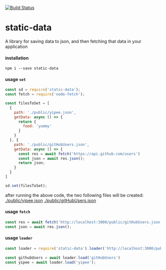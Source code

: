 [![Build Status](https://travis-ci.org/jeffreyyoung/static-data.svg?branch=master)](https://travis-ci.org/jeffreyyoung/static-data)
# static-data

A library for saving data to json, and then fetching that data in your application

#### installation

`npm i --save static-data`

#### usage `set`
```javascript
const sd = require('static-data');
const fetch = require('node-fetch');

const filesToSet = [
  {
    path: './public/yipee.json',
    getData: async () => {
      return {
        food: 'yummy'
      }
    }
  }, {
    path: './public/gitHubUsers.json',
    getData: async () => {
      const res = await fetch('https://api.github.com/users')
      const json = await res.json();
      return json;
    }
  }
]

sd.set(filesToSet);
```

after running the above code, the two following files will be created:
[./public/yipee.json](https://github.com/jeffreyyoung/static-data/blob/master/examples/simple/public/yipee.json)
[./public/gitHubUsers.json](https://github.com/jeffreyyoung/static-data/blob/master/examples/simple/public/gitHubUsers.json)

#### usage `fetch`
```javascript
const res = await fetch('http://localhost:3000/public/gitHubUsers.json')
const json = await res.json();
```

#### usage `loader`

```javascript
const loader = require('static-data').loader('http://localhost:3000/public/');
 
const githubUsers = await loader.load('gitHubUsers')
const yipee = await loader.load('yipee');
```

